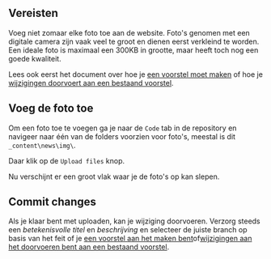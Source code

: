 ## Vereisten

Voeg niet zomaar elke foto toe aan de website. Foto's genomen met een digitale camera zijn vaak veel te groot en dienen eerst verkleind te worden. Een ideale foto is maximaal een 300KB in grootte, maar heeft toch nog een goede kwaliteit.

Lees ook eerst het document over hoe je [een voorstel moet maken](/processes/voorstellen-indienen) of hoe je [wijzigingen doorvoert aan een bestaand voorstel](/processes/voorstel-wijzigen/).

## Voeg de foto toe

Om een foto toe te voegen ga je naar de `Code` tab in de repository en navigeer naar één van de folders voorzien voor foto's, meestal is dit  `_content\news\img\`.

Daar klik op de `Upload files` knop.

Nu verschijnt er een groot vlak waar je de foto's op kan slepen.

## Commit changes

Als je klaar bent met uploaden, kan je wijziging doorvoeren. Verzorg steeds een *betekenisvolle titel* en *beschrijving* en selecteer de juiste branch op basis van het feit of je [een voorstel aan het maken bent](/processes/voorstellen-indienen)of[wijzigingen aan het doorvoeren bent aan een bestaand voorstel](/processes/voorstel-wijzigen/).